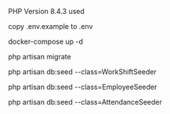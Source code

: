 PHP Version 8.4.3 used

copy .env.example to .env

docker-compose up -d


php artisan migrate

php artisan db:seed --class=WorkShiftSeeder

php artisan db:seed --class=EmployeeSeeder

php artisan db:seed --class=AttendanceSeeder
